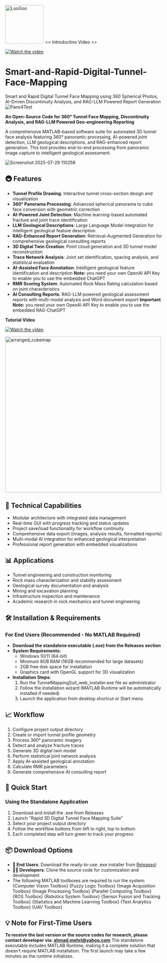 <img width="124" height="124" alt="LooGoo" src="https://github.com/user-attachments/assets/05aeb7fb-51d3-4985-a2b8-fdb9c1645369" /> << Introductino Video >>


[![Watch the video](https://img.youtube.com/vi/Jy-wP6f4hWA/0.jpg)](https://youtu.be/Jy-wP6f4hWA)

# Smart-and-Rapid-Digital-Tunnel-Face-Mapping
Smart and Rapid Digital Tunnel Face Mapping using 360 Spherical Photos, AI-Driven Discontinuity Analysis, and RAG-LLM Powered Report Generation
![Pano4Test](https://github.com/user-attachments/assets/1aef053a-a906-40fa-a978-95957b37929f)

**An Open-Source Code for 360° Tunnel Face Mapping, Discontinuity Analysis, and RAG-LLM Powered Geo-engineering Reporting**

A comprehensive MATLAB-based software suite for automated 3D tunnel face analysis featuring 360° panoramic processing, AI-powered joint detection, LLM geological descriptions, and RAG-enhanced report generation. This tool provides end-to-end processing from panoramic image capture to intelligent geological assessment.

![Screenshot 2025-07-29 110258](https://github.com/user-attachments/assets/b2de13fd-d882-43c0-8c86-6a232ba323de)


## 🚇 Features

- **Tunnel Profile Drawing**: Interactive tunnel cross-section design and visualization
- **360° Panorama Processing**: Advanced spherical panorama to cube face conversion with geometric correction
- **AI-Powered Joint Detection**: Machine learning-based automated fracture and joint trace identification
- **LLM Geological Descriptions**: Large Language Model integration for intelligent geological feature description
- **RAG-Enhanced Report Generation**: Retrieval-Augmented Generation for comprehensive geological consulting reports
- **3D Digital Twin Creation**: Point cloud generation and 3D tunnel model reconstruction
- **Trace Network Analysis**: Joint set identification, spacing analysis, and statistical evaluation
- **AI-Assisted Face Annotation**: Intelligent geological feature identification and description
  **Note:** you need your own OpenAI API Key to enable you to use the embedded ChatGPT
- **RMR Scoring System**: Automated Rock Mass Rating calculation based on joint characteristics
- **AI Consulting Reports**: RAG-LLM powered geological assessment reports with multi-modal analysis and Word document export
  **Important Note:** you need your own OpenAI API Key to enable you to use the embedded RAG-ChatGPT

**Tutorial Video**

[![Watch the video](https://img.youtube.com/vi/hJ16xQeTYZ4/0.jpg)](https://youtu.be/hJ16xQeTYZ4)
  
<img src="https://github.com/user-attachments/assets/3e3e845b-648f-4904-8a41-73108401d104" width="500" alt="arranged_cubemap">

## 🔧 Technical Capabilities

- Modular architecture with integrated data management
- Real-time GUI with progress tracking and status updates
- Project save/load functionality for workflow continuity
- Comprehensive data export (images, analysis results, formatted reports)
- Multi-modal AI integration for enhanced geological interpretation
- Professional report generation with embedded visualizations

## 📊 Applications

- Tunnel engineering and construction monitoring
- Rock mass characterization and stability assessment
- Geological survey documentation and analysis
- Mining and excavation planning
- Infrastructure inspection and maintenance
- Academic research in rock mechanics and tunnel engineering

## 🛠️ Installation & Requirements

### For End Users (Recommended - No MATLAB Required)
- **Download the standalone executable (.exe) from the Releases section**
- **System Requirements:**
  - Windows 10/11 (64-bit)
  - Minimum 8GB RAM (16GB recommended for large datasets)
  - 2GB free disk space for installation
  - Graphics card with OpenGL support for 3D visualization
- **Installation Steps:**
  1. Run the TunnelMappingSuit_web_installer.exe file as administrator
  2. Follow the installation wizard (MATLAB Runtime will be automatically installed if needed)
  3. Launch the application from desktop shortcut or Start menu

## 📈 Workflow

1. Configure project output directory
2. Create or import tunnel profile geometry
3. Process 360° panoramic imagery
4. Detect and analyze fracture traces
5. Generate 3D digital twin model
6. Perform statistical joint network analysis
7. Apply AI-assisted geological annotation
8. Calculate RMR parameters
9. Generate comprehensive AI consulting report

## 🚀 Quick Start

### Using the Standalone Application
1. Download and install the .exe from Releases
2. Launch "Rapid 3D Digital Tunnel Face Mapping Suite"
3. Select your project output directory
4. Follow the workflow buttons from left to right, top to bottom
5. Each completed step will turn green to track your progress

## 📦 Download Options

- **🎯 End Users**: Download the ready-to-use .exe installer from [Releases](https://github.com/ahmadmehri/TRaiC-Tunnel-Rapid-ai-Classification-/blob/main/TRaiC_Installer_web.exe))
- **👨‍💻 Developers**: Clone the source code for customization and development
- The following MATLAB toolboxes are required to run the system:
    {Computer Vision Toolbox}
    {Fuzzy Logic Toolbox}
    {Image Acquisition Toolbox}
    {Image Processing Toolbox}
    {Parallel Computing Toolbox}
    {ROS Toolbox}
    {Robotics System Toolbox}
    {Sensor Fusion and Tracking Toolbox}
    {Statistics and Machine Learning Toolbox}
    {Text Analytics Toolbox}
    {UAV Toolbox}

## 💡 Note for First-Time Users
**To receive the last version or the source codes for research, please contact developer via: ahmad.mehri@yahoo.com**
The standalone executable includes MATLAB Runtime, making it a complete solution that doesn't require MATLAB installation. The first launch may take a few minutes as the runtime initializes.
